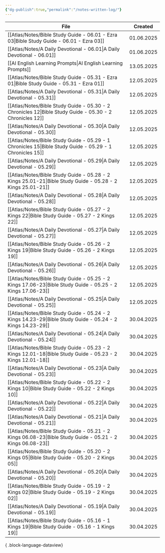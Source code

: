 ```yaml
---
{"dg-publish":true,"permalink":"/notes-written-log/"}
---
```


| File                                                                                                          | Created    |
| ------------------------------------------------------------------------------------------------------------- | ---------- |
| [[Atlas/Notes/Bible Study Guide - 06.01 - Ezra 03\|Bible Study Guide - 06.01 - Ezra 03]]                   | 01.06.2025 |
| [[Atlas/Notes/A Daily Devotional - 06.01\|A Daily Devotional - 06.01]]                                     | 01.06.2025 |
| [[AI English Learning Prompts\|AI English Learning Prompts]]                                               | 13.05.2025 |
| [[Atlas/Notes/Bible Study Guide - 05.31 - Ezra 01\|Bible Study Guide - 05.31 - Ezra 01]]                   | 12.05.2025 |
| [[Atlas/Notes/A Daily Devotional - 05.31\|A Daily Devotional - 05.31]]                                     | 12.05.2025 |
| [[Atlas/Notes/Bible Study Guide - 05.30 - 2 Chronicles 12\|Bible Study Guide - 05.30 - 2 Chronicles 12]]   | 12.05.2025 |
| [[Atlas/Notes/A Daily Devotional - 05.30\|A Daily Devotional - 05.30]]                                     | 12.05.2025 |
| [[Atlas/Notes/Bible Study Guide - 05.29 - 1 Chronicles 15\|Bible Study Guide - 05.29 - 1 Chronicles 15]]   | 12.05.2025 |
| [[Atlas/Notes/A Daily Devotional - 05.29\|A Daily Devotional - 05.29]]                                     | 12.05.2025 |
| [[Atlas/Notes/Bible Study Guide - 05.28 - 2 Kings 25.01-21\|Bible Study Guide - 05.28 - 2 Kings 25.01-21]] | 12.05.2025 |
| [[Atlas/Notes/A Daily Devotional - 05.28\|A Daily Devotional - 05.28]]                                     | 12.05.2025 |
| [[Atlas/Notes/Bible Study Guide - 05.27 - 2 Kings 22\|Bible Study Guide - 05.27 - 2 Kings 22]]             | 12.05.2025 |
| [[Atlas/Notes/A Daily Devotional - 05.27\|A Daily Devotional - 05.27]]                                     | 12.05.2025 |
| [[Atlas/Notes/Bible Study Guide - 05.26 - 2 Kings 19\|Bible Study Guide - 05.26 - 2 Kings 19]]             | 12.05.2025 |
| [[Atlas/Notes/A Daily Devotional - 05.26\|A Daily Devotional - 05.26]]                                     | 12.05.2025 |
| [[Atlas/Notes/Bible Study Guide - 05.25 - 2 Kings 17.06-23\|Bible Study Guide - 05.25 - 2 Kings 17.06-23]] | 12.05.2025 |
| [[Atlas/Notes/A Daily Devotional - 05.25\|A Daily Devotional - 05.25]]                                     | 12.05.2025 |
| [[Atlas/Notes/Bible Study Guide - 05.24 - 2 Kings 14.23-29\|Bible Study Guide - 05.24 - 2 Kings 14.23-29]] | 30.04.2025 |
| [[Atlas/Notes/A Daily Devotional - 05.24\|A Daily Devotional - 05.24]]                                     | 30.04.2025 |
| [[Atlas/Notes/Bible Study Guide - 05.23 - 2 Kings 12.01-18\|Bible Study Guide - 05.23 - 2 Kings 12.01-18]] | 30.04.2025 |
| [[Atlas/Notes/A Daily Devotional - 05.23\|A Daily Devotional - 05.23]]                                     | 30.04.2025 |
| [[Atlas/Notes/Bible Study Guide - 05.22 - 2 Kings 10\|Bible Study Guide - 05.22 - 2 Kings 10]]             | 30.04.2025 |
| [[Atlas/Notes/A Daily Devotional - 05.22\|A Daily Devotional - 05.22]]                                     | 30.04.2025 |
| [[Atlas/Notes/A Daily Devotional - 05.21\|A Daily Devotional - 05.21]]                                     | 30.04.2025 |
| [[Atlas/Notes/Bible Study Guide - 05.21 - 2 Kings 06.08-23\|Bible Study Guide - 05.21 - 2 Kings 06.08-23]] | 30.04.2025 |
| [[Atlas/Notes/Bible Study Guide - 05.20 - 2 Kings 05\|Bible Study Guide - 05.20 - 2 Kings 05]]             | 30.04.2025 |
| [[Atlas/Notes/A Daily Devotional - 05.20\|A Daily Devotional - 05.20]]                                     | 30.04.2025 |
| [[Atlas/Notes/Bible Study Guide - 05.19 - 2 Kings 02\|Bible Study Guide - 05.19 - 2 Kings 02]]             | 30.04.2025 |
| [[Atlas/Notes/A Daily Devotional - 05.19\|A Daily Devotional - 05.19]]                                     | 30.04.2025 |
| [[Atlas/Notes/Bible Study Guide - 05.16 - 1 Kings 19\|Bible Study Guide - 05.16 - 1 Kings 19]]             | 30.04.2025 |

{ .block-language-dataview}

